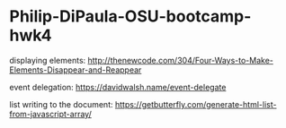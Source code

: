 # Philip-DiPaula-OSU-bootcamp-hwk4


displaying elements:
http://thenewcode.com/304/Four-Ways-to-Make-Elements-Disappear-and-Reappear

event delegation:
https://davidwalsh.name/event-delegate

list writing to the document:
https://getbutterfly.com/generate-html-list-from-javascript-array/